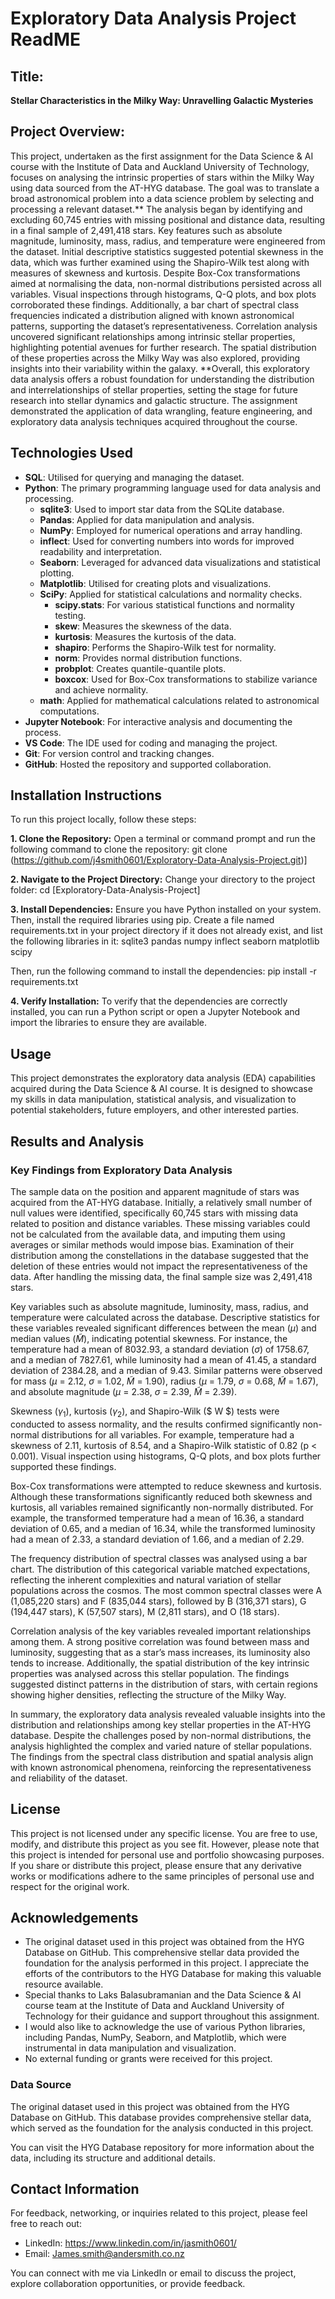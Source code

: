 # Exploratory Data Analysis Project ReadME

## Title:

**Stellar Characteristics in the Milky Way: Unravelling Galactic Mysteries**

## Project Overview:

This project, undertaken as the first assignment for the Data Science & AI course with the Institute of Data and Auckland University of Technology, focuses on analysing the intrinsic properties of stars within the Milky Way using data sourced from the AT-HYG database. The goal was to translate a broad astronomical problem into a data science problem by selecting and processing a relevant dataset.**  The analysis began by identifying and excluding 60,745 entries with missing positional and distance data, resulting in a final sample of 2,491,418 stars. Key features such as absolute magnitude, luminosity, mass, radius, and temperature were engineered from the dataset. Initial descriptive statistics suggested potential skewness in the data, which was further examined using the Shapiro-Wilk test along with measures of skewness and kurtosis. Despite Box-Cox transformations aimed at normalising the data, non-normal distributions persisted across all variables.  Visual inspections through histograms, Q-Q plots, and box plots corroborated these findings. Additionally, a bar chart of spectral class frequencies indicated a distribution aligned with known astronomical patterns, supporting the dataset’s representativeness. Correlation analysis uncovered significant relationships among intrinsic stellar properties, highlighting potential avenues for further research.  The spatial distribution of these properties across the Milky Way was also explored, providing insights into their variability within the galaxy.  **Overall, this exploratory data analysis offers a robust foundation for understanding the distribution and interrelationships of stellar properties, setting the stage for future research into stellar dynamics and galactic structure. The assignment demonstrated the application of data wrangling, feature engineering, and exploratory data analysis techniques acquired throughout the course.

## Technologies Used

- **SQL**: Utilised for querying and managing the dataset.
- **Python**: The primary programming language used for data analysis and processing.
  - **sqlite3**: Used to import star data from the SQLite database.
  - **Pandas**: Applied for data manipulation and analysis.
  - **NumPy**: Employed for numerical operations and array handling.
  - **inflect**: Used for converting numbers into words for improved readability and interpretation.
  - **Seaborn**: Leveraged for advanced data visualizations and statistical plotting.
  - **Matplotlib**: Utilised for creating plots and visualizations.
  - **SciPy**: Applied for statistical calculations and normality checks.
    - **scipy.stats**: For various statistical functions and normality testing.
    - **skew**: Measures the skewness of the data.
    - **kurtosis**: Measures the kurtosis of the data.
    - **shapiro**: Performs the Shapiro-Wilk test for normality.
    - **norm**: Provides normal distribution functions.
    - **probplot**: Creates quantile-quantile plots.
    - **boxcox**: Used for Box-Cox transformations to stabilize variance and achieve normality.
  - **math**: Applied for mathematical calculations related to astronomical computations.
- **Jupyter Notebook**: For interactive analysis and documenting the process.
- **VS Code**: The IDE used for coding and managing the project.
- **Git**: For version control and tracking changes.
- **GitHub**: Hosted the repository and supported collaboration.

## Installation Instructions

To run this project locally, follow these steps:

**1. Clone the Repository:**
Open a terminal or command prompt and run the following command to clone the repository:
git clone (https://github.com/j4smith0601/Exploratory-Data-Analysis-Project.git)]

**2. Navigate to the Project Directory:**
Change your directory to the project folder:
cd [Exploratory-Data-Analysis-Project]

**3. Install Dependencies:**
Ensure you have Python installed on your system. Then, install the required libraries using pip. Create a file named requirements.txt in your project directory if it does not already exist, and list the following libraries in it:
sqlite3
pandas
numpy
inflect
seaborn
matplotlib
scipy

Then, run the following command to install the dependencies:
pip install -r requirements.txt

**4. Verify Installation:**
To verify that the dependencies are correctly installed, you can run a Python script or open a Jupyter Notebook and import the libraries to ensure they are available.

## Usage

This project demonstrates the exploratory data analysis (EDA) capabilities acquired during the Data Science & AI course. It is designed to showcase my skills in data manipulation, statistical analysis, and visualization to potential stakeholders, future employers, and other interested parties.

## Results and Analysis 

### Key Findings from Exploratory Data Analysis

The sample data on the position and apparent magnitude of stars was acquired from the AT-HYG database. Initially, a relatively small number of null values were identified, specifically 60,745 stars with missing data related to position and distance variables. These missing variables could not be calculated from the available data, and imputing them using averages or similar methods would impose bias. Examination of their distribution among the constellations in the database suggested that the deletion of these entries would not impact the representativeness of the data. After handling the missing data, the final sample size was 2,491,418 stars.

Key variables such as absolute magnitude, luminosity, mass, radius, and temperature were calculated across the database. Descriptive statistics for these variables revealed significant differences between the mean ($\mu$) and median values ($\tilde{M}$), indicating potential skewness. For instance, the temperature had a mean of 8032.93, a standard deviation ($\sigma$) of 1758.67, and a median of 7827.61, while luminosity had a mean of 41.45, a standard deviation of 2384.28, and a median of 9.43. Similar patterns were observed for mass ($\mu$ = 2.12, $\sigma$ = 1.02, $\tilde{M}$ = 1.90), radius ($\mu$ = 1.79, $\sigma$ = 0.68, $\tilde{M}$ = 1.67), and absolute magnitude ($\mu$ = 2.38, $\sigma$ = 2.39, $\tilde{M}$ = 2.39).

Skewness ($\gamma_1$), kurtosis ($\gamma_2$), and Shapiro-Wilk ($ W $) tests were conducted to assess normality, and the results confirmed significantly non-normal distributions for all variables. For example, temperature had a skewness of 2.11, kurtosis of 8.54, and a Shapiro-Wilk statistic of 0.82 (p < 0.001). Visual inspection using histograms, Q-Q plots, and box plots further supported these findings.

Box-Cox transformations were attempted to reduce skewness and kurtosis. Although these transformations significantly reduced both skewness and kurtosis, all variables remained significantly non-normally distributed. For example, the transformed temperature had a mean of 16.36, a standard deviation of 0.65, and a median of 16.34, while the transformed luminosity had a mean of 2.33, a standard deviation of 1.66, and a median of 2.29.

The frequency distribution of spectral classes was analysed using a bar chart. The distribution of this categorical variable matched expectations, reflecting the inherent complexities and natural variation of stellar populations across the cosmos. The most common spectral classes were A (1,085,220 stars) and F (835,044 stars), followed by B (316,371 stars), G (194,447 stars), K (57,507 stars), M (2,811 stars), and O (18 stars).

Correlation analysis of the key variables revealed important relationships among them. A strong positive correlation was found between mass and luminosity, suggesting that as a star’s mass increases, its luminosity also tends to increase. Additionally, the spatial distribution of the key intrinsic properties was analysed across this stellar population. The findings suggested distinct patterns in the distribution of stars, with certain regions showing higher densities, reflecting the structure of the Milky Way.

In summary, the exploratory data analysis revealed valuable insights into the distribution and relationships among key stellar properties in the AT-HYG database. Despite the challenges posed by non-normal distributions, the analysis highlighted the complex and varied nature of stellar populations. The findings from the spectral class distribution and spatial analysis align with known astronomical phenomena, reinforcing the representativeness and reliability of the dataset.

## License

This project is not licensed under any specific license. You are free to use, modify, and distribute this project as you see fit. However, please note that this project is intended for personal use and portfolio showcasing purposes. If you share or distribute this project, please ensure that any derivative works or modifications adhere to the same principles of personal use and respect for the original work.

## Acknowledgements

- The original dataset used in this project was obtained from the HYG Database on GitHub. This comprehensive stellar data provided the foundation for the analysis performed in this project. I appreciate the efforts of the contributors to the HYG Database for making this valuable resource available.
- Special thanks to Laks Balasubramanian and the Data Science & AI course team at the Institute of Data and Auckland University of Technology for their guidance and support throughout this assignment.
- I would also like to acknowledge the use of various Python libraries, including Pandas, NumPy, Seaborn, and Matplotlib, which were instrumental in data manipulation and visualization.
- No external funding or grants were received for this project.

### Data Source

The original dataset used in this project was obtained from the HYG Database on GitHub. This database provides comprehensive stellar data, which served as the foundation for the analysis conducted in this project.

You can visit the HYG Database repository for more information about the data, including its structure and additional details.

## Contact Information

For feedback, networking, or inquiries related to this project, please feel free to reach out:

- LinkedIn: https://www.linkedin.com/in/jasmith0601/
- Email: James.smith@andersmith.co.nz

You can connect with me via LinkedIn or email to discuss the project, explore collaboration opportunities, or provide feedback.
